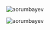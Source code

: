 <p align="center">
<img align="center" src="https://github-readme-stats.vercel.app/api?username=aorumbayev&show_icons=true&theme=dracula&include_all_commits=true&count_private=true" alt="aorumbayev" />
</p>

<p align="center">
  <img src="https://komarev.com/ghpvc/?username=aorumbayev" alt="aorumbayev" />
</p>
